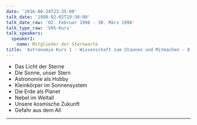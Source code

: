 ```yaml
---
date: '2016-08-24T23:35:00'
talk_date: '1998-02-02T19:30:00'
talk_date_raw: '02. Februar 1998 - 30. März 1998'
talk_type_raw: 'VHS-Kurs'
talk_speakers: 
  speaker1:
    name: Mitglieder der Sternwarte
title: 'Astronomie Kurs 1 - Wissenschaft zum Staunen und Mitmachen - 8 Abende'
---
```

  - Das Licht der Sterne
  - Die Sonne, unser Stern
  - Astronomie als Hobby
  - Kleinkörper im Sonnensystem
  - Die Erde als Planet
  - Nebel im Weltall
  - Unsere kosmische Zukunft
  - Gefahr aus dem All
---